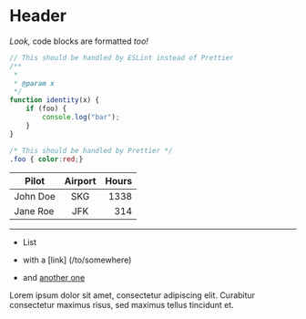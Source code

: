 Header
======

_Look,_ code blocks are formatted *too!*

```js
// This should be handled by ESLint instead of Prettier
/**
 *
 * @param x
 */
function identity(x) {
    if (foo) {
        console.log("bar");
    }
}
```

```css
/* This should be handled by Prettier */
.foo { color:red;}
```

Pilot|Airport|Hours
--|:--:|--:
John Doe|SKG|1338
Jane Roe|JFK|314

- - - - - - - - - - - - - - -

+ List
 + with a [link] (/to/somewhere)
+ and [another one]

  [another one]:  http://example.com 'Example title'

Lorem ipsum dolor sit amet, consectetur adipiscing elit.
Curabitur consectetur maximus risus, sed maximus tellus tincidunt et.
